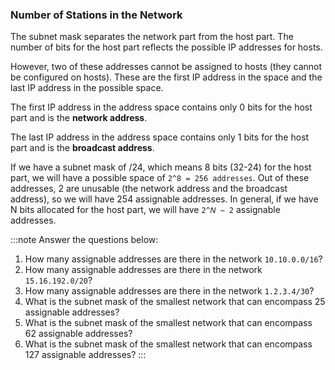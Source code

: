 ### Number of Stations in the Network

The subnet mask separates the network part from the host part. The number of bits for the host part reflects the possible IP addresses for hosts.

However, two of these addresses cannot be assigned to hosts (they cannot be configured on hosts). These are the first IP address in the space and the last IP address in the possible space.

The first IP address in the address space contains only 0 bits for the host part and is the **network address**.

The last IP address in the address space contains only 1 bits for the host part and is the **broadcast address**.

If we have a subnet mask of /24, which means 8 bits (32-24) for the host part, we will have a possible space of `2^8 = 256 addresses`. Out of these addresses, 2 are unusable (the network address and the broadcast address), so we will have 254 assignable addresses. In general, if we have N bits allocated for the host part, we will have `2^𝑁 − 2` assignable addresses.

:::note Answer the questions below:
1. How many assignable addresses are there in the network `10.10.0.0/16`?
2. How many assignable addresses are there in the network `15.16.192.0/20`?
3. How many assignable addresses are there in the network `1.2.3.4/30`?
4. What is the subnet mask of the smallest network that can encompass 25 assignable addresses?
5. What is the subnet mask of the smallest network that can encompass 62 assignable addresses?
6. What is the subnet mask of the smallest network that can encompass 127 assignable addresses?
:::

